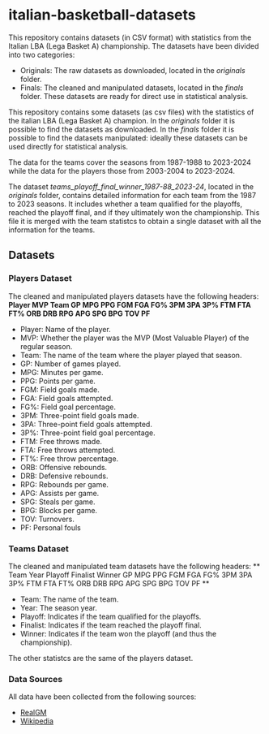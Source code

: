 # italian-basketball-datasets

This repository contains datasets (in CSV format) with statistics from the Italian LBA (Lega Basket A) championship. The datasets have been divided into two categories:

- Originals: The raw datasets as downloaded, located in the _originals_ folder.
- Finals: The cleaned and manipulated datasets, located in the _finals_ folder. These datasets are ready for direct use in statistical analysis.

This repository contains some datasets (as csv files) with the statistics of the italian LBA (Lega Basket A) champion.
In the _originals_ folder it is possible to find the datasets as downloaded.
In the _finals_ folder it is possible to find the datasets manipulated: ideally these datasets can be used directly for statistical analysis.

The data for the teams cover the seasons from 1987-1988 to 2023-2024 while the data for the players those from 2003-2004 to 2023-2024.

The dataset _teams_playoff_final_winner_1987-88_2023-24_, located in the _originals_ folder, contains detailed information for each team from the 1987 to 2023 seasons. It includes whether a team qualified for the playoffs, reached the playoff final, and if they ultimately won the championship. This file it is merged with the team statistcs to obtain a single dataset with all the information for the teams.

## Datasets
### Players Dataset
The cleaned and manipulated players datasets have the following headers:
__Player	MVP	Team	GP	MPG	PPG	FGM	FGA	FG%	3PM	3PA	3P%	FTM	FTA	FT%	ORB	DRB	RPG	APG	SPG	BPG	TOV	PF__

- Player: Name of the player.
- MVP: Whether the player was the MVP (Most Valuable Player) of the regular season.
- Team: The name of the team where the player played that season.
- GP: Number of games played.
- MPG: Minutes per game.
- PPG: Points per game.
- FGM: Field goals made.
- FGA: Field goals attempted.
- FG%: Field goal percentage.
- 3PM: Three-point field goals made.
- 3PA: Three-point field goals attempted.
- 3P%: Three-point field goal percentage.
- FTM: Free throws made.
- FTA: Free throws attempted.
- FT%: Free throw percentage.
- ORB: Offensive rebounds.
- DRB: Defensive rebounds.
- RPG: Rebounds per game.
- APG: Assists per game.
- SPG: Steals per game.
- BPG: Blocks per game.
- TOV: Turnovers.
- PF: Personal fouls

### Teams Dataset
The cleaned and manipulated team datasets have the following headers:
** Team	Year Playoff Finalist Winner GP	MPG	PPG	FGM	FGA	FG%	3PM	3PA	3P%	FTM	FTA	FT%	ORB	DRB	RPG	APG	SPG	BPG	TOV	PF **

- Team: The name of the team.
- Year: The season year.
- Playoff: Indicates if the team qualified for the playoffs.
- Finalist: Indicates if the team reached the playoff final.
- Winner: Indicates if the team won the playoff (and thus the championship).

The other statistcs are the same of the players dataset.

### Data Sources
All data have been collected from the following sources:

- [RealGM](https://basketball.realgm.com)
- [Wikipedia](https://it.wikipedia.org/)
